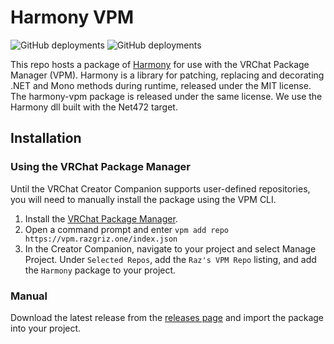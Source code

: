 # Harmony VPM

![GitHub deployments](https://img.shields.io/github/deployments/rrazgriz/harmony-vpm/github-pages?label=Build%20Release)
![GitHub deployments](https://img.shields.io/github/deployments/rrazgriz/harmony-vpm/github-pages?label=Build%20Repo%20Listing)

This repo hosts a package of [Harmony](https://github.com/pardeike/Harmony) for use with the VRChat Package Manager (VPM). Harmony is a library for patching, replacing and decorating .NET and Mono methods during runtime, released under the MIT license. The harmony-vpm package is released under the same license. We use the Harmony dll built with the Net472 target.

## Installation

### Using the VRChat Package Manager

Until the VRChat Creator Companion supports user-defined repositories, you will need to manually install the package using the VPM CLI.

1. Install the [VRChat Package Manager](https://vcc.docs.vrchat.com/vpm/cli/#installation--updating).
2. Open a command prompt and enter `vpm add repo https://vpm.razgriz.one/index.json`
3. In the Creator Companion, navigate to your project and select Manage Project. Under `Selected Repos`, add the `Raz's VPM Repo` listing, and add the `Harmony` package to your project.

### Manual

Download the latest release from the [releases page](https://github.com/rrazgriz/harmony-vpm/releases/) and import the package into your project.
